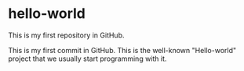 # hello-world
This is my first repository in GitHub. 

This is my first commit in GitHub. This is the well-known "Hello-world" project that we usually start programming with it.
